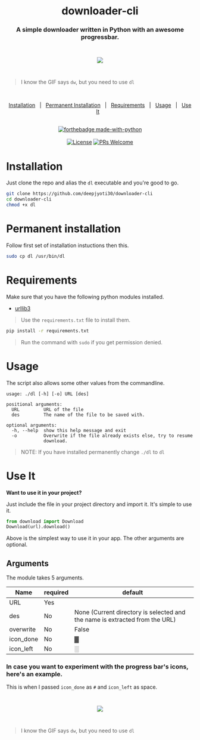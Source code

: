 <h1 align="center">downloader-cli</h1>
<h3 align="center">A simple downloader written in Python with an awesome progressbar.</h3>

<div align="center" style="padding-top: 2em !important; padding-bottom: 2em; !important">
    <img src=".github/dw.gif">
</div>

> I know the GIF says ```dw```, but you need to use ```dl```

<div align="center">
<br/>

<a href="#installation">Installation</a>&nbsp;&nbsp;&nbsp;|&nbsp;&nbsp;&nbsp;<a href="#permanent-installation">Permanent Installation</a>&nbsp;&nbsp;&nbsp;|&nbsp;&nbsp;&nbsp;<a href="#requirements">Requirements</a>&nbsp;&nbsp;&nbsp;|&nbsp;&nbsp;&nbsp;<a href="#usage">Usage</a>&nbsp;&nbsp;&nbsp;|&nbsp;&nbsp;&nbsp;<a href="#use-it">Use It</a>&nbsp;&nbsp;&nbsp;
<br/><br/>

[![forthebadge made-with-python](http://ForTheBadge.com/images/badges/made-with-python.svg)](https://www.python.org/)<br/><br/>
[![License](https://img.shields.io/badge/License-MIT-pink.svg?style=for-the-badge)](LICENSE) [![PRs Welcome](https://img.shields.io/badge/PRs-welcome-purple.svg?style=for-the-badge)](http://makeapullrequest.com)

</div>

# Installation

Just clone the repo and alias the ```dl``` executable and you're good to go.

```sh
git clone https://github.com/deepjyoti30/downloader-cli
cd downloader-cli
chmod +x dl
```

# Permanent installation
Follow first set of installation instuctions then this.

```sh
sudo cp dl /usr/bin/dl
```

# Requirements

Make sure that you have the following python modules installed.

- [urllib3](https://pypi.org/project/urllib3/)

> Use the ```requirements.txt``` file to install them.

```sh
pip install -r requirements.txt
```

> Run the command with ```sudo``` if you get permission denied.

# Usage

The script also allows some other values from the commandline.

```console
usage: ./dl [-h] [-o] URL [des]

positional arguments:
  URL         URL of the file
  des         The name of the file to be saved with.

optional arguments:
  -h, --help  show this help message and exit
  -o          Overwrite if the file already exists else, try to resume
              download.

```

> NOTE: If you have installed permanently change ```./dl``` to ```dl```

# Use It

**Want to use it in your project?**

Just include the file in your project directory and import it. It's simple to use it.

```python
from download import Download
Download(url).download()
```
Above is the simplest way to use it in your app. The other arguments are optional.

## Arguments

The module takes 5 arguments.

| Name | required | default |
|------|----------|---------|
| URL  | Yes      |         |
| des  | No       | None (Current directory is selected and the name is extracted from the URL)|
| overwrite| No   | False   |
| icon_done| No   | ▓       |
| icon_left| No   | ░       |

### In case you want to experiment with the progress bar's icons, here's an example.

This is when I passed ```icon_done``` as ```#``` and ```icon_left``` as space.

<div align="center" style="padding-top: 2em !important; padding-bottom: 2em; !important">
    <img src=".github/dw_other.gif">
</div>

> I know the GIF says ```dw```, but you need to use ```dl```
